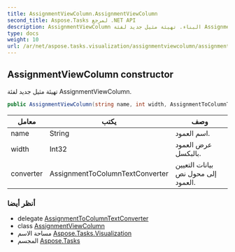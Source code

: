 ```yaml
---
title: AssignmentViewColumn.AssignmentViewColumn
second_title: Aspose.Tasks لمرجع .NET API
description: AssignmentViewColumn البناء. تهيئة مثيل جديد لفئة AssignmentViewColumn.
type: docs
weight: 10
url: /ar/net/aspose.tasks.visualization/assignmentviewcolumn/assignmentviewcolumn/
---
```

## AssignmentViewColumn constructor

تهيئة مثيل جديد لفئة AssignmentViewColumn.

```csharp
public AssignmentViewColumn(string name, int width, AssignmentToColumnTextConverter converter)
```

| معامل | يكتب | وصف |
| --- | --- | --- |
| name | String | اسم العمود. |
| width | Int32 | عرض العمود بالبكسل. |
| converter | AssignmentToColumnTextConverter | بيانات التعيين إلى محول نص العمود. |

### أنظر أيضا

* delegate [AssignmentToColumnTextConverter](../../assignmenttocolumntextconverter/)
* class [AssignmentViewColumn](../)
* مساحة الاسم [Aspose.Tasks.Visualization](../../assignmentviewcolumn/)
* المجسم [Aspose.Tasks](../../../)


